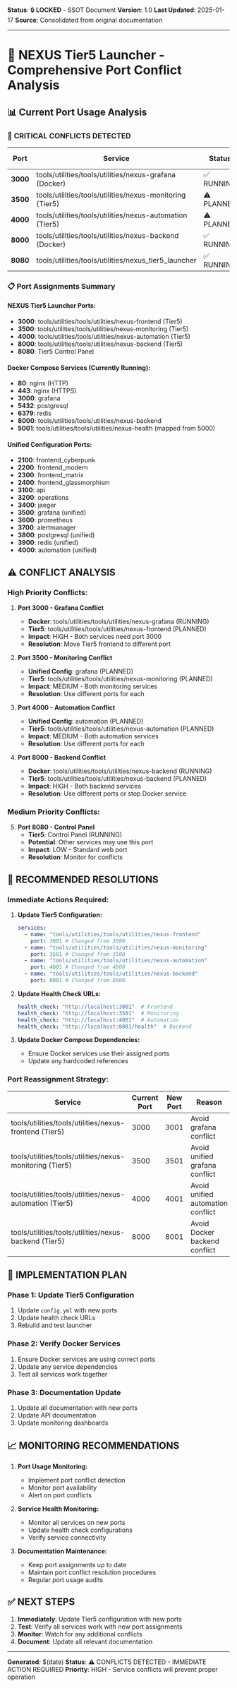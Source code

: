 **Status**: 🔒 **LOCKED** - SSOT Document
**Version**: 1.0
**Last Updated**: 2025-01-17
**Source**: Consolidated from original documentation

---

# 🚨 NEXUS Tier5 Launcher - Comprehensive Port Conflict Analysis

## 📊 Current Port Usage Analysis

### 🔴 **CRITICAL CONFLICTS DETECTED**

| Port     | Service                                                  | Status     | Conflict Type | Resolution Required                                    |
| -------- | -------------------------------------------------------- | ---------- | ------------- | ------------------------------------------------------ |
| **3000** | tools/utilities/tools/utilities/nexus-grafana (Docker)   | ✅ RUNNING | **CONFLICT**  | tools/utilities/tools/utilities/nexus-frontend (Tier5) |
| **3500** | tools/utilities/tools/utilities/nexus-monitoring (Tier5) | ⚠️ PLANNED | **CONFLICT**  | grafana (unified config)                               |
| **4000** | tools/utilities/tools/utilities/nexus-automation (Tier5) | ⚠️ PLANNED | **CONFLICT**  | automation (unified config)                            |
| **8000** | tools/utilities/tools/utilities/nexus-backend (Docker)   | ✅ RUNNING | **CONFLICT**  | tools/utilities/tools/utilities/nexus-backend (Tier5)  |
| **8080** | tools/utilities/tools/utilities/nexus_tier5_launcher     | ✅ RUNNING | **CONFLICT**  | Multiple services                                      |

### 📋 **Port Assignments Summary**

#### **NEXUS Tier5 Launcher Ports:**

- **3000**: tools/utilities/tools/utilities/nexus-frontend (Tier5)
- **3500**: tools/utilities/tools/utilities/nexus-monitoring (Tier5)
- **4000**: tools/utilities/tools/utilities/nexus-automation (Tier5)
- **8000**: tools/utilities/tools/utilities/nexus-backend (Tier5)
- **8080**: Tier5 Control Panel

#### **Docker Compose Services (Currently Running):**

- **80**: nginx (HTTP)
- **443**: nginx (HTTPS)
- **3000**: grafana
- **5432**: postgresql
- **6379**: redis
- **8000**: tools/utilities/tools/utilities/nexus-backend
- **5001**: tools/utilities/tools/utilities/nexus-health (mapped from 5000)

#### **Unified Configuration Ports:**

- **2100**: frontend_cyberpunk
- **2200**: frontend_modern
- **2300**: frontend_matrix
- **2400**: frontend_glassmorphism
- **3100**: api
- **3200**: operations
- **3400**: jaeger
- **3500**: grafana (unified)
- **3600**: prometheus
- **3700**: alertmanager
- **3800**: postgresql (unified)
- **3900**: redis (unified)
- **4000**: automation (unified)

## ⚠️ **CONFLICT ANALYSIS**

### **High Priority Conflicts:**

1. **Port 3000 - Grafana Conflict**
   - **Docker**: tools/utilities/tools/utilities/nexus-grafana (RUNNING)
   - **Tier5**: tools/utilities/tools/utilities/nexus-frontend (PLANNED)
   - **Impact**: HIGH - Both services need port 3000
   - **Resolution**: Move Tier5 frontend to different port

2. **Port 3500 - Monitoring Conflict**
   - **Unified Config**: grafana (PLANNED)
   - **Tier5**: tools/utilities/tools/utilities/nexus-monitoring (PLANNED)
   - **Impact**: MEDIUM - Both monitoring services
   - **Resolution**: Use different ports for each

3. **Port 4000 - Automation Conflict**
   - **Unified Config**: automation (PLANNED)
   - **Tier5**: tools/utilities/tools/utilities/nexus-automation (PLANNED)
   - **Impact**: MEDIUM - Both automation services
   - **Resolution**: Use different ports for each

4. **Port 8000 - Backend Conflict**
   - **Docker**: tools/utilities/tools/utilities/nexus-backend (RUNNING)
   - **Tier5**: tools/utilities/tools/utilities/nexus-backend (PLANNED)
   - **Impact**: HIGH - Both backend services
   - **Resolution**: Use different ports or stop Docker service

### **Medium Priority Conflicts:**

5. **Port 8080 - Control Panel**
   - **Tier5**: Control Panel (RUNNING)
   - **Potential**: Other services may use this port
   - **Impact**: LOW - Standard web port
   - **Resolution**: Monitor for conflicts

## 🔧 **RECOMMENDED RESOLUTIONS**

### **Immediate Actions Required:**

1. **Update Tier5 Configuration:**

   ```yaml
   services:
     - name: "tools/utilities/tools/utilities/nexus-frontend"
       port: 3001 # Changed from 3000
     - name: "tools/utilities/tools/utilities/nexus-monitoring"
       port: 3501 # Changed from 3500
     - name: "tools/utilities/tools/utilities/nexus-automation"
       port: 4001 # Changed from 4000
     - name: "tools/utilities/tools/utilities/nexus-backend"
       port: 8001 # Changed from 8000
   ```

2. **Update Health Check URLs:**

   ```yaml
   health_check: "http://localhost:3001"  # Frontend
   health_check: "http://localhost:3501"  # Monitoring
   health_check: "http://localhost:4001"  # Automation
   health_check: "http://localhost:8001/health"  # Backend
   ```

3. **Update Docker Compose Dependencies:**
   - Ensure Docker services use their assigned ports
   - Update any hardcoded references

### **Port Reassignment Strategy:**

| Service                                                  | Current Port | New Port | Reason                            |
| -------------------------------------------------------- | ------------ | -------- | --------------------------------- |
| tools/utilities/tools/utilities/nexus-frontend (Tier5)   | 3000         | 3001     | Avoid grafana conflict            |
| tools/utilities/tools/utilities/nexus-monitoring (Tier5) | 3500         | 3501     | Avoid unified grafana conflict    |
| tools/utilities/tools/utilities/nexus-automation (Tier5) | 4000         | 4001     | Avoid unified automation conflict |
| tools/utilities/tools/utilities/nexus-backend (Tier5)    | 8000         | 8001     | Avoid Docker backend conflict     |

## 🚀 **IMPLEMENTATION PLAN**

### **Phase 1: Update Tier5 Configuration**

1. Update `config.yml` with new ports
2. Update health check URLs
3. Rebuild and test launcher

### **Phase 2: Verify Docker Services**

1. Ensure Docker services are using correct ports
2. Update any service dependencies
3. Test all services work together

### **Phase 3: Documentation Update**

1. Update all documentation with new ports
2. Update API documentation
3. Update monitoring dashboards

## 📈 **MONITORING RECOMMENDATIONS**

1. **Port Usage Monitoring:**
   - Implement port conflict detection
   - Monitor port availability
   - Alert on port conflicts

2. **Service Health Monitoring:**
   - Monitor all services on new ports
   - Update health check configurations
   - Verify service connectivity

3. **Documentation Maintenance:**
   - Keep port assignments up to date
   - Maintain port conflict resolution procedures
   - Regular port usage audits

## ✅ **NEXT STEPS**

1. **Immediately**: Update Tier5 configuration with new ports
2. **Test**: Verify all services work with new port assignments
3. **Monitor**: Watch for any additional conflicts
4. **Document**: Update all relevant documentation

---

**Generated**: $(date)
**Status**: ⚠️ CONFLICTS DETECTED - IMMEDIATE ACTION REQUIRED
**Priority**: HIGH - Service conflicts will prevent proper operation
